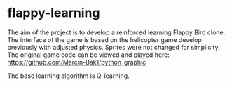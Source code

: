 # flappy-learning
The aim of the project is to develop a reinforced learning Flappy Bird clone.
The interface of the game is based on the helicopter game develop previously with adjusted physics. Sprites were not changed for simplicity.
The original game code can be viewed and played here: https://github.com/Marcin-Bak1/python_graphic

The base learning algorithm is Q-learning.
